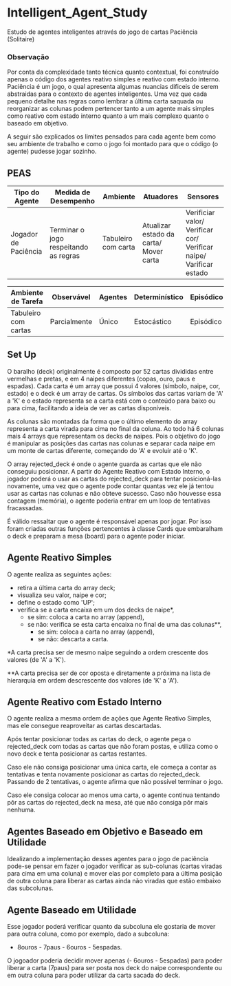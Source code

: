 # Intelligent_Agent_Study
Estudo de agentes inteligentes através do jogo de cartas Paciência (Solitaire)

### Observação
Por conta da complexidade tanto técnica quanto contextual, foi construído apenas o código dos agentes reativo simples e reativo com estado interno. 
Paciência é um jogo, o qual apresenta algumas nuancias dificeis de serem abstraidas para o contexto de agentes inteligentes. 
Uma vez que cada pequeno detalhe nas regras como lembrar a última carta saquada ou reorganizar as colunas podem pertencer tanto a um agente mais simples como reativo com estado interno quanto a um mais complexo quanto o baseado em objetivo.

A seguir são explicados os limites pensados para cada agente bem como seu ambiente de trabalho e como o jogo foi montado para que o código (o agente) pudesse jogar sozinho. 

## PEAS

|Tipo do Agente| Medida de Desempenho                  | Ambiente            | Atuadores                              | Sensores                                                           |
| --- |---------------------------------------|---------------------|----------------------------------------|--------------------------------------------------------------------|
|Jogador de Paciência| Terminar o jogo respeitando as regras | Tabuleiro com carta | Atualizar estado da carta/ Mover carta | Verificiar valor/ Verificar cor/ Verificar naipe/ Varificar estado |

| Ambiente de Tarefa   | Observável   | Agentes | Determinístico | Episódico | Estático | Discreto |
|----------------------|--------------|---------|----------------|-----------|----------|----------|
| Tabuleiro com cartas | Parcialmente | Único   | Estocástico    | Episódico | Estático | Discreto |

## Set Up
O baralho (deck) originalmente é composto por 52 cartas divididas entre vermelhas e pretas, e em 4 naipes diferentes (copas, ouro, paus e espadas). Cada carta é um array que possui 4 valores (símbolo, naipe, cor, estado) e o deck é um array de cartas. Os símbolos das cartas variam de 'A' a 'K' e o estado representa se a carta está com o conteúdo para baixo ou para cima, facilitando a ideia de ver as cartas disponíveis.

As colunas são montadas da forma que o último elemento do array representa a carta virada para cima no final da coluna. Ao todo há 6 colunas mais 4 arrays que representam os decks de naipes. Pois o objetivo do jogo é manipular as posições das cartas nas colunas e separar cada naipe em um monte de cartas diferente, começando do 'A' e evoluir até o 'K'.

O array rejected_deck é onde o agente guarda as cartas que ele não conseguiu posicionar. A partir do Agente Reativo com Estado Interno, o jogador poderá o usar as cartas do rejected_deck para tentar posicioná-las novamente, uma vez que o agente pode contar quantas vez ele já tentou usar as cartas nas colunas e não obteve sucesso. Caso não houvesse essa contagem (memória), o agente poderia entrar em um loop de tentativas fracassadas.

É válido ressaltar que o agente é responsável apenas por jogar. Por isso foram criadas outras funções pertencentes à classe Cards que embaralham o deck e preparam a mesa (board) para o agente poder iniciar.

## Agente Reativo Simples

O agente realiza as seguintes ações:

  - retira a última carta do array deck;
  - visualiza seu valor, naipe e cor;
  - define o estado como 'UP';
  - verifica se a carta encaixa em um dos decks de naipe*,
    - se sim: coloca a carta no array (append),
    - se não: verifica se esta carta encaixa no final de uma das colunas**,
      - se sim: coloca a carta no array (append),
      - se não: descarta a carta.

*A carta precisa ser de mesmo naipe seguindo a ordem crescente dos valores (de 'A' a 'K').

**A carta precisa ser de cor oposta e diretamente a próxima na lista de hierarquia em ordem descrescente dos valores (de 'K' a 'A').

## Agente Reativo com Estado Interno

O agente realiza a mesma ordem de ações que Agente Reativo Simples, mas ele consegue reaproveitar as cartas descartadas.

Após tentar posicionar todas as cartas do deck, o agente pega o rejected_deck com todas as cartas que não foram postas, e utiliza como o novo deck e tenta posicionar as cartas restantes.

Caso ele não consiga posicionar uma única carta, ele começa a contar as tentativas e tenta novamente posicionar as cartas do rejected_deck. Passando de 2 tentativas, o agente afirma que não possível terminar o jogo.

Caso ele consiga colocar ao menos uma carta, o agente continua tentando pôr as cartas do rejected_deck na mesa, até que não consiga pôr mais nenhuma.

## Agentes Baseado em Objetivo e Baseado em Utilidade
Idealizando a implementação desses agentes para o jogo de paciência pode-se pensar em fazer o jogador verificar as sub-colunas (cartas viradas para cima em uma coluna) e mover elas por completo para a última posição de outra coluna para liberar as cartas ainda não viradas que estão embaixo das subcolunas.

## Agente Baseado em Utilidade
Esse jogador poderá verificar quanto da subcoluna ele gostaria de mover para outra coluna, como por exemplo, dado a subcoluna:

- 8ouros - 7paus - 6ouros - 5espadas.

O jogoador poderia decidir mover apenas (- 6ouros - 5espadas) para poder liberar a carta (7paus) para ser posta nos deck do naipe correspondente ou em outra coluna para poder utilizar da carta sacada do deck.
